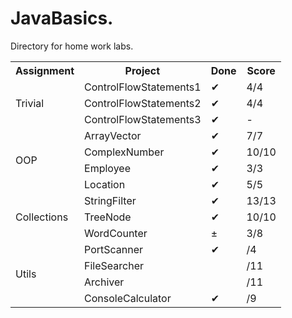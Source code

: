 # JavaBasics.
Directory for home work labs.

<table>
  <tr>
    <th>Assignment</th>
    <th>Project</th>
    <th>Done</th>
    <th>Score</th>
  </tr>
  <tr>
    <td rowspan="3">Trivial</td>
    <td>ControlFlowStatements1</td>
    <td>&#10004;</td>
    <td>4/4</td>
  </tr>
  <tr>
    <td>ControlFlowStatements2</td>
    <td>&#10004;</td>
    <td>4/4</td>
  </tr>
  <tr>
    <td>ControlFlowStatements3</td>
    <td>&#10004;</td>
    <td>-</td>
  </tr>
  <tr>
    <td rowspan="4">OOP</td>
    <td>ArrayVector</td>
    <td>&#10004;</td>
    <td>7/7</td>
  </tr>
  <tr>
    <td>ComplexNumber</td>
    <td>&#10004;</td>
    <td>10/10</td>
  </tr>
  <tr>
    <td>Employee</td>
    <td>&#10004;</td>
    <td>3/3</td>
  </tr>
  <tr>
    <td>Location</td>
    <td>&#10004;</td>
    <td>5/5</td>
  </tr>
  <tr>
    <td rowspan="3">Collections</td>
    <td>StringFilter</td>
    <td>&#10004;</td>
    <td>13/13</td>
  </tr>
  <tr>
    <td>TreeNode</td>
    <td>&#10004;</td>
    <td>10/10</td>
  </tr>
  <tr>
    <td>WordCounter</td>
    <td>&plusmn;</td>
    <td>3/8</td>
  </tr>
  <tr>
    <td rowspan="4">Utils</td>
    <td>PortScanner</td>
    <td>&#10004;</td>
    <td>/4</td>
  </tr>
  <tr>
    <td>FileSearcher</td>
    <td></td>
    <td>/11</td>
  </tr>
  <tr>
    <td>Archiver</td>
    <td></td>
    <td>/11</td>
  </tr>
  <tr>
    <td>ConsoleCalculator</td>
    <td>&#10004;</td>
    <td>/9</td>
  </tr>
</table>
